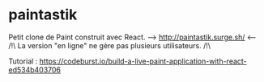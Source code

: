 # paintastik
Petit clone de Paint construit avec React.
--> http://paintastik.surge.sh/ <--
/!\ La version "en ligne" ne gère pas plusieurs utilisateurs. /!\

Tutorial : https://codeburst.io/build-a-live-paint-application-with-react-ed534b403706
